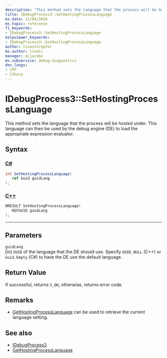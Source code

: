 ```yaml
---
description: "This method sets the language that the process will be hosted under."
title: IDebugProcess3::SetHostingProcessLanguage
ms.date: 11/04/2016
ms.topic: reference
f1_keywords:
- IDebugProcess3::SetHostingProcessLanguage
helpviewer_keywords:
- IDebugProcess3::SetHostingProcessLanguage
author: tinaschrepfer
ms.author: tinali
manager: mijacobs
ms.subservice: debug-diagnostics
dev_langs:
- CPP
- CSharp
---
```

# IDebugProcess3::SetHostingProcessLanguage

This method sets the language that the process will be hosted under. This language can then be used by the debug engine (DE) to load the appropriate expression evaluator.

## Syntax

### [C#](#tab/csharp)
```csharp
int SetHostingProcessLanguage(
   ref Guid guidLang
);
```
### [C++](#tab/cpp)
```cpp
HRESULT SetHostingProcessLanguage(
   REFGUID guidLang
);
```
---

## Parameters
`guidLang`\
[in] `GUID` of the language that the DE should use. Specify `GUID_NULL` (C++) or `Guid.Empty` (C#) to have the DE use the default language.

## Return Value
 If successful, returns `S_OK`; otherwise, returns error code.

## Remarks
- [GetHostingProcessLanguage](../../../extensibility/debugger/reference/idebugprocess3-gethostingprocesslanguage.md) can be used to retrieve the current language setting.

## See also
- [IDebugProcess3](../../../extensibility/debugger/reference/idebugprocess3.md)
- [GetHostingProcessLanguage](../../../extensibility/debugger/reference/idebugprocess3-gethostingprocesslanguage.md)
